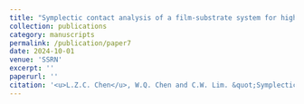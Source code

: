 ```yaml
---
title: "Symplectic contact analysis of a film-substrate system for high-throughout material characterization"
collection: publications
category: manuscripts
permalink: /publication/paper7
date: 2024-10-01
venue: 'SSRN'
excerpt: ''
paperurl: ''
citation: '<u>L.Z.C. Chen</u>, W.Q. Chen and C.W. Lim. &quot;Symplectic contact analysis of a film-substrate system for horizontally graded material characterization. &quot; <i>SSRN</i>, 2025.'
---
```

